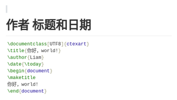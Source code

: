 <!doctype html>
<html>
<head>
<meta charset='UTF-8'><meta name='viewport' content='width=device-width initial-scale=1'>
<title>late学习</title><link href='https://fonts.loli.net/css?family=Open+Sans:400italic,700italic,700,400&subset=latin,latin-ext' rel='stylesheet' type='text/css' /><style type='text/css'>html {overflow-x: initial !important;}:root { --bg-color:#ffffff; --text-color:#333333; --select-text-bg-color:#B5D6FC; --select-text-font-color:auto; --monospace:"Lucida Console",Consolas,"Courier",monospace; }
html { font-size: 14px; background-color: var(--bg-color); color: var(--text-color); font-family: "Helvetica Neue", Helvetica, Arial, sans-serif; -webkit-font-smoothing: antialiased; }
body { margin: 0px; padding: 0px; height: auto; bottom: 0px; top: 0px; left: 0px; right: 0px; font-size: 1rem; line-height: 1.42857; overflow-x: hidden; background: inherit; tab-size: 4; }
iframe { margin: auto; }
a.url { word-break: break-all; }
a:active, a:hover { outline: 0px; }
.in-text-selection, ::selection { text-shadow: none; background: var(--select-text-bg-color); color: var(--select-text-font-color); }
#write { margin: 0px auto; height: auto; width: inherit; word-break: normal; overflow-wrap: break-word; position: relative; white-space: normal; overflow-x: visible; padding-top: 40px; }
#write.first-line-indent p { text-indent: 2em; }
#write.first-line-indent li p, #write.first-line-indent p * { text-indent: 0px; }
#write.first-line-indent li { margin-left: 2em; }
.for-image #write { padding-left: 8px; padding-right: 8px; }
body.typora-export { padding-left: 30px; padding-right: 30px; }
.typora-export .footnote-line, .typora-export li, .typora-export p { white-space: pre-wrap; }
@media screen and (max-width: 500px) {
  body.typora-export { padding-left: 0px; padding-right: 0px; }
  #write { padding-left: 20px; padding-right: 20px; }
  .CodeMirror-sizer { margin-left: 0px !important; }
  .CodeMirror-gutters { display: none !important; }
}
#write li > figure:last-child { margin-bottom: 0.5rem; }
#write ol, #write ul { position: relative; }
img { max-width: 100%; vertical-align: middle; image-orientation: from-image; }
button, input, select, textarea { color: inherit; font: inherit; }
input[type="checkbox"], input[type="radio"] { line-height: normal; padding: 0px; }
*, ::after, ::before { box-sizing: border-box; }
#write h1, #write h2, #write h3, #write h4, #write h5, #write h6, #write p, #write pre { width: inherit; }
#write h1, #write h2, #write h3, #write h4, #write h5, #write h6, #write p { position: relative; }
p { line-height: inherit; }
h1, h2, h3, h4, h5, h6 { break-after: avoid-page; break-inside: avoid; orphans: 4; }
p { orphans: 4; }
h1 { font-size: 2rem; }
h2 { font-size: 1.8rem; }
h3 { font-size: 1.6rem; }
h4 { font-size: 1.4rem; }
h5 { font-size: 1.2rem; }
h6 { font-size: 1rem; }
.md-math-block, .md-rawblock, h1, h2, h3, h4, h5, h6, p { margin-top: 1rem; margin-bottom: 1rem; }
.hidden { display: none; }
.md-blockmeta { color: rgb(204, 204, 204); font-weight: 700; font-style: italic; }
a { cursor: pointer; }
sup.md-footnote { padding: 2px 4px; background-color: rgba(238, 238, 238, 0.7); color: rgb(85, 85, 85); border-radius: 4px; cursor: pointer; }
sup.md-footnote a, sup.md-footnote a:hover { color: inherit; text-transform: inherit; text-decoration: inherit; }
#write input[type="checkbox"] { cursor: pointer; width: inherit; height: inherit; }
figure { overflow-x: auto; margin: 1.2em 0px; max-width: calc(100% + 16px); padding: 0px; }
figure > table { margin: 0px; }
tr { break-inside: avoid; break-after: auto; }
thead { display: table-header-group; }
table { border-collapse: collapse; border-spacing: 0px; width: 100%; overflow: auto; break-inside: auto; text-align: left; }
table.md-table td { min-width: 32px; }
.CodeMirror-gutters { border-right: 0px; background-color: inherit; }
.CodeMirror-linenumber { user-select: none; }
.CodeMirror { text-align: left; }
.CodeMirror-placeholder { opacity: 0.3; }
.CodeMirror pre { padding: 0px 4px; }
.CodeMirror-lines { padding: 0px; }
div.hr:focus { cursor: none; }
#write pre { white-space: pre-wrap; }
#write.fences-no-line-wrapping pre { white-space: pre; }
#write pre.ty-contain-cm { white-space: normal; }
.CodeMirror-gutters { margin-right: 4px; }
.md-fences { font-size: 0.9rem; display: block; break-inside: avoid; text-align: left; overflow: visible; white-space: pre; background: inherit; position: relative !important; }
.md-diagram-panel { width: 100%; margin-top: 10px; text-align: center; padding-top: 0px; padding-bottom: 8px; overflow-x: auto; }
#write .md-fences.mock-cm { white-space: pre-wrap; }
.md-fences.md-fences-with-lineno { padding-left: 0px; }
#write.fences-no-line-wrapping .md-fences.mock-cm { white-space: pre; overflow-x: auto; }
.md-fences.mock-cm.md-fences-with-lineno { padding-left: 8px; }
.CodeMirror-line, twitterwidget { break-inside: avoid; }
.footnotes { opacity: 0.8; font-size: 0.9rem; margin-top: 1em; margin-bottom: 1em; }
.footnotes + .footnotes { margin-top: 0px; }
.md-reset { margin: 0px; padding: 0px; border: 0px; outline: 0px; vertical-align: top; background: 0px 0px; text-decoration: none; text-shadow: none; float: none; position: static; width: auto; height: auto; white-space: nowrap; cursor: inherit; -webkit-tap-highlight-color: transparent; line-height: normal; font-weight: 400; text-align: left; box-sizing: content-box; direction: ltr; }
li div { padding-top: 0px; }
blockquote { margin: 1rem 0px; }
li .mathjax-block, li p { margin: 0.5rem 0px; }
li { margin: 0px; position: relative; }
blockquote > :last-child { margin-bottom: 0px; }
blockquote > :first-child, li > :first-child { margin-top: 0px; }
.footnotes-area { color: rgb(136, 136, 136); margin-top: 0.714rem; padding-bottom: 0.143rem; white-space: normal; }
#write .footnote-line { white-space: pre-wrap; }
@media print {
  body, html { border: 1px solid transparent; height: 99%; break-after: avoid; break-before: avoid; font-variant-ligatures: no-common-ligatures; }
  #write { margin-top: 0px; padding-top: 0px; border-color: transparent !important; }
  .typora-export * { -webkit-print-color-adjust: exact; }
  html.blink-to-pdf { font-size: 13px; }
  .typora-export #write { padding-left: 32px; padding-right: 32px; padding-bottom: 0px; break-after: avoid; }
  .typora-export #write::after { height: 0px; }
  .is-mac table { break-inside: avoid; }
}
.footnote-line { margin-top: 0.714em; font-size: 0.7em; }
a img, img a { cursor: pointer; }
pre.md-meta-block { font-size: 0.8rem; min-height: 0.8rem; white-space: pre-wrap; background: rgb(204, 204, 204); display: block; overflow-x: hidden; }
p > .md-image:only-child:not(.md-img-error) img, p > img:only-child { display: block; margin: auto; }
#write.first-line-indent p > .md-image:only-child:not(.md-img-error) img { left: -2em; position: relative; }
p > .md-image:only-child { display: inline-block; width: 100%; }
#write .MathJax_Display { margin: 0.8em 0px 0px; }
.md-math-block { width: 100%; }
.md-math-block:not(:empty)::after { display: none; }
[contenteditable="true"]:active, [contenteditable="true"]:focus, [contenteditable="false"]:active, [contenteditable="false"]:focus { outline: 0px; box-shadow: none; }
.md-task-list-item { position: relative; list-style-type: none; }
.task-list-item.md-task-list-item { padding-left: 0px; }
.md-task-list-item > input { position: absolute; top: 0px; left: 0px; margin-left: -1.2em; margin-top: calc(1em - 10px); border: none; }
.math { font-size: 1rem; }
.md-toc { min-height: 3.58rem; position: relative; font-size: 0.9rem; border-radius: 10px; }
.md-toc-content { position: relative; margin-left: 0px; }
.md-toc-content::after, .md-toc::after { display: none; }
.md-toc-item { display: block; color: rgb(65, 131, 196); }
.md-toc-item a { text-decoration: none; }
.md-toc-inner:hover { text-decoration: underline; }
.md-toc-inner { display: inline-block; cursor: pointer; }
.md-toc-h1 .md-toc-inner { margin-left: 0px; font-weight: 700; }
.md-toc-h2 .md-toc-inner { margin-left: 2em; }
.md-toc-h3 .md-toc-inner { margin-left: 4em; }
.md-toc-h4 .md-toc-inner { margin-left: 6em; }
.md-toc-h5 .md-toc-inner { margin-left: 8em; }
.md-toc-h6 .md-toc-inner { margin-left: 10em; }
@media screen and (max-width: 48em) {
  .md-toc-h3 .md-toc-inner { margin-left: 3.5em; }
  .md-toc-h4 .md-toc-inner { margin-left: 5em; }
  .md-toc-h5 .md-toc-inner { margin-left: 6.5em; }
  .md-toc-h6 .md-toc-inner { margin-left: 8em; }
}
a.md-toc-inner { font-size: inherit; font-style: inherit; font-weight: inherit; line-height: inherit; }
.footnote-line a:not(.reversefootnote) { color: inherit; }
.md-attr { display: none; }
.md-fn-count::after { content: "."; }
code, pre, samp, tt { font-family: var(--monospace); }
kbd { margin: 0px 0.1em; padding: 0.1em 0.6em; font-size: 0.8em; color: rgb(36, 39, 41); background: rgb(255, 255, 255); border: 1px solid rgb(173, 179, 185); border-radius: 3px; box-shadow: rgba(12, 13, 14, 0.2) 0px 1px 0px, rgb(255, 255, 255) 0px 0px 0px 2px inset; white-space: nowrap; vertical-align: middle; }
.md-comment { color: rgb(162, 127, 3); opacity: 0.8; font-family: var(--monospace); }
code { text-align: left; vertical-align: initial; }
a.md-print-anchor { white-space: pre !important; border-width: initial !important; border-style: none !important; border-color: initial !important; display: inline-block !important; position: absolute !important; width: 1px !important; right: 0px !important; outline: 0px !important; background: 0px 0px !important; text-decoration: initial !important; text-shadow: initial !important; }
.md-inline-math .MathJax_SVG .noError { display: none !important; }
.html-for-mac .inline-math-svg .MathJax_SVG { vertical-align: 0.2px; }
.md-math-block .MathJax_SVG_Display { text-align: center; margin: 0px; position: relative; text-indent: 0px; max-width: none; max-height: none; min-height: 0px; min-width: 100%; width: auto; overflow-y: hidden; display: block !important; }
.MathJax_SVG_Display, .md-inline-math .MathJax_SVG_Display { width: auto; margin: inherit; display: inline-block !important; }
.MathJax_SVG .MJX-monospace { font-family: var(--monospace); }
.MathJax_SVG .MJX-sans-serif { font-family: sans-serif; }
.MathJax_SVG { display: inline; font-style: normal; font-weight: 400; line-height: normal; zoom: 90%; text-indent: 0px; text-align: left; text-transform: none; letter-spacing: normal; word-spacing: normal; overflow-wrap: normal; white-space: nowrap; float: none; direction: ltr; max-width: none; max-height: none; min-width: 0px; min-height: 0px; border: 0px; padding: 0px; margin: 0px; }
.MathJax_SVG * { transition: none 0s ease 0s; }
.MathJax_SVG_Display svg { vertical-align: middle !important; margin-bottom: 0px !important; margin-top: 0px !important; }
.os-windows.monocolor-emoji .md-emoji { font-family: "Segoe UI Symbol", sans-serif; }
.md-diagram-panel > svg { max-width: 100%; }
[lang="flow"] svg, [lang="mermaid"] svg { max-width: 100%; height: auto; }
[lang="mermaid"] .node text { font-size: 1rem; }
table tr th { border-bottom: 0px; }
video { max-width: 100%; display: block; margin: 0px auto; }
iframe { max-width: 100%; width: 100%; border: none; }
.highlight td, .highlight tr { border: 0px; }
svg[id^="mermaidChart"] { line-height: 1em; }
mark { background: rgb(255, 255, 0); color: rgb(0, 0, 0); }
.md-html-inline .md-plain, .md-html-inline strong, mark .md-inline-math, mark strong { color: inherit; }
mark .md-meta { color: rgb(0, 0, 0); opacity: 0.3 !important; }


.CodeMirror { height: auto; }
.CodeMirror.cm-s-inner { background: inherit; }
.CodeMirror-scroll { overflow: auto hidden; z-index: 3; }
.CodeMirror-gutter-filler, .CodeMirror-scrollbar-filler { background-color: rgb(255, 255, 255); }
.CodeMirror-gutters { border-right: 1px solid rgb(221, 221, 221); background: inherit; white-space: nowrap; }
.CodeMirror-linenumber { padding: 0px 3px 0px 5px; text-align: right; color: rgb(153, 153, 153); }
.cm-s-inner .cm-keyword { color: rgb(119, 0, 136); }
.cm-s-inner .cm-atom, .cm-s-inner.cm-atom { color: rgb(34, 17, 153); }
.cm-s-inner .cm-number { color: rgb(17, 102, 68); }
.cm-s-inner .cm-def { color: rgb(0, 0, 255); }
.cm-s-inner .cm-variable { color: rgb(0, 0, 0); }
.cm-s-inner .cm-variable-2 { color: rgb(0, 85, 170); }
.cm-s-inner .cm-variable-3 { color: rgb(0, 136, 85); }
.cm-s-inner .cm-string { color: rgb(170, 17, 17); }
.cm-s-inner .cm-property { color: rgb(0, 0, 0); }
.cm-s-inner .cm-operator { color: rgb(152, 26, 26); }
.cm-s-inner .cm-comment, .cm-s-inner.cm-comment { color: rgb(170, 85, 0); }
.cm-s-inner .cm-string-2 { color: rgb(255, 85, 0); }
.cm-s-inner .cm-meta { color: rgb(85, 85, 85); }
.cm-s-inner .cm-qualifier { color: rgb(85, 85, 85); }
.cm-s-inner .cm-builtin { color: rgb(51, 0, 170); }
.cm-s-inner .cm-bracket { color: rgb(153, 153, 119); }
.cm-s-inner .cm-tag { color: rgb(17, 119, 0); }
.cm-s-inner .cm-attribute { color: rgb(0, 0, 204); }
.cm-s-inner .cm-header, .cm-s-inner.cm-header { color: rgb(0, 0, 255); }
.cm-s-inner .cm-quote, .cm-s-inner.cm-quote { color: rgb(0, 153, 0); }
.cm-s-inner .cm-hr, .cm-s-inner.cm-hr { color: rgb(153, 153, 153); }
.cm-s-inner .cm-link, .cm-s-inner.cm-link { color: rgb(0, 0, 204); }
.cm-negative { color: rgb(221, 68, 68); }
.cm-positive { color: rgb(34, 153, 34); }
.cm-header, .cm-strong { font-weight: 700; }
.cm-del { text-decoration: line-through; }
.cm-em { font-style: italic; }
.cm-link { text-decoration: underline; }
.cm-error { color: red; }
.cm-invalidchar { color: red; }
.cm-constant { color: rgb(38, 139, 210); }
.cm-defined { color: rgb(181, 137, 0); }
div.CodeMirror span.CodeMirror-matchingbracket { color: rgb(0, 255, 0); }
div.CodeMirror span.CodeMirror-nonmatchingbracket { color: rgb(255, 34, 34); }
.cm-s-inner .CodeMirror-activeline-background { background: inherit; }
.CodeMirror { position: relative; overflow: hidden; }
.CodeMirror-scroll { height: 100%; outline: 0px; position: relative; box-sizing: content-box; background: inherit; }
.CodeMirror-sizer { position: relative; }
.CodeMirror-gutter-filler, .CodeMirror-hscrollbar, .CodeMirror-scrollbar-filler, .CodeMirror-vscrollbar { position: absolute; z-index: 6; display: none; }
.CodeMirror-vscrollbar { right: 0px; top: 0px; overflow: hidden; }
.CodeMirror-hscrollbar { bottom: 0px; left: 0px; overflow: hidden; }
.CodeMirror-scrollbar-filler { right: 0px; bottom: 0px; }
.CodeMirror-gutter-filler { left: 0px; bottom: 0px; }
.CodeMirror-gutters { position: absolute; left: 0px; top: 0px; padding-bottom: 30px; z-index: 3; }
.CodeMirror-gutter { white-space: normal; height: 100%; box-sizing: content-box; padding-bottom: 30px; margin-bottom: -32px; display: inline-block; }
.CodeMirror-gutter-wrapper { position: absolute; z-index: 4; background: 0px 0px !important; border: none !important; }
.CodeMirror-gutter-background { position: absolute; top: 0px; bottom: 0px; z-index: 4; }
.CodeMirror-gutter-elt { position: absolute; cursor: default; z-index: 4; }
.CodeMirror-lines { cursor: text; }
.CodeMirror pre { border-radius: 0px; border-width: 0px; background: 0px 0px; font-family: inherit; font-size: inherit; margin: 0px; white-space: pre; overflow-wrap: normal; color: inherit; z-index: 2; position: relative; overflow: visible; }
.CodeMirror-wrap pre { overflow-wrap: break-word; white-space: pre-wrap; word-break: normal; }
.CodeMirror-code pre { border-right: 30px solid transparent; width: fit-content; }
.CodeMirror-wrap .CodeMirror-code pre { border-right: none; width: auto; }
.CodeMirror-linebackground { position: absolute; left: 0px; right: 0px; top: 0px; bottom: 0px; z-index: 0; }
.CodeMirror-linewidget { position: relative; z-index: 2; overflow: auto; }
.CodeMirror-wrap .CodeMirror-scroll { overflow-x: hidden; }
.CodeMirror-measure { position: absolute; width: 100%; height: 0px; overflow: hidden; visibility: hidden; }
.CodeMirror-measure pre { position: static; }
.CodeMirror div.CodeMirror-cursor { position: absolute; visibility: hidden; border-right: none; width: 0px; }
.CodeMirror div.CodeMirror-cursor { visibility: hidden; }
.CodeMirror-focused div.CodeMirror-cursor { visibility: inherit; }
.cm-searching { background: rgba(255, 255, 0, 0.4); }
@media print {
  .CodeMirror div.CodeMirror-cursor { visibility: hidden; }
}


:root {
    --side-bar-bg-color: #fafafa;
    --control-text-color: #777;
}

@include-when-export url(https://fonts.loli.net/css?family=Open+Sans:400italic,700italic,700,400&subset=latin,latin-ext);

/* open-sans-regular - latin-ext_latin */
  /* open-sans-italic - latin-ext_latin */
    /* open-sans-700 - latin-ext_latin */
    /* open-sans-700italic - latin-ext_latin */
  html {
    font-size: 16px;
}

body {
    font-family: "Open Sans","Clear Sans", "Helvetica Neue", Helvetica, Arial, sans-serif;
    color: rgb(51, 51, 51);
    line-height: 1.6;
}

#write {
    max-width: 860px;
  	margin: 0 auto;
  	padding: 30px;
    padding-bottom: 100px;
}

@media only screen and (min-width: 1400px) {
	#write {
		max-width: 1024px;
	}
}

@media only screen and (min-width: 1800px) {
	#write {
		max-width: 1200px;
	}
}

#write > ul:first-child,
#write > ol:first-child{
    margin-top: 30px;
}

a {
    color: #4183C4;
}
h1,
h2,
h3,
h4,
h5,
h6 {
    position: relative;
    margin-top: 1rem;
    margin-bottom: 1rem;
    font-weight: bold;
    line-height: 1.4;
    cursor: text;
}
h1:hover a.anchor,
h2:hover a.anchor,
h3:hover a.anchor,
h4:hover a.anchor,
h5:hover a.anchor,
h6:hover a.anchor {
    text-decoration: none;
}
h1 tt,
h1 code {
    font-size: inherit;
}
h2 tt,
h2 code {
    font-size: inherit;
}
h3 tt,
h3 code {
    font-size: inherit;
}
h4 tt,
h4 code {
    font-size: inherit;
}
h5 tt,
h5 code {
    font-size: inherit;
}
h6 tt,
h6 code {
    font-size: inherit;
}
h1 {
    padding-bottom: .3em;
    font-size: 2.25em;
    line-height: 1.2;
    border-bottom: 1px solid #eee;
}
h2 {
   padding-bottom: .3em;
    font-size: 1.75em;
    line-height: 1.225;
    border-bottom: 1px solid #eee;
}
h3 {
    font-size: 1.5em;
    line-height: 1.43;
}
h4 {
    font-size: 1.25em;
}
h5 {
    font-size: 1em;
}
h6 {
   font-size: 1em;
    color: #777;
}
p,
blockquote,
ul,
ol,
dl,
table{
    margin: 0.8em 0;
}
li>ol,
li>ul {
    margin: 0 0;
}
hr {
    height: 2px;
    padding: 0;
    margin: 16px 0;
    background-color: #e7e7e7;
    border: 0 none;
    overflow: hidden;
    box-sizing: content-box;
}

li p.first {
    display: inline-block;
}
ul,
ol {
    padding-left: 30px;
}
ul:first-child,
ol:first-child {
    margin-top: 0;
}
ul:last-child,
ol:last-child {
    margin-bottom: 0;
}
blockquote {
    border-left: 4px solid #dfe2e5;
    padding: 0 15px;
    color: #777777;
}
blockquote blockquote {
    padding-right: 0;
}
table {
    padding: 0;
    word-break: initial;
}
table tr {
    border-top: 1px solid #dfe2e5;
    margin: 0;
    padding: 0;
}
table tr:nth-child(2n),
thead {
    background-color: #f8f8f8;
}
table tr th {
    font-weight: bold;
    border: 1px solid #dfe2e5;
    border-bottom: 0;
    margin: 0;
    padding: 6px 13px;
}
table tr td {
    border: 1px solid #dfe2e5;
    margin: 0;
    padding: 6px 13px;
}
table tr th:first-child,
table tr td:first-child {
    margin-top: 0;
}
table tr th:last-child,
table tr td:last-child {
    margin-bottom: 0;
}

.CodeMirror-lines {
    padding-left: 4px;
}

.code-tooltip {
    box-shadow: 0 1px 1px 0 rgba(0,28,36,.3);
    border-top: 1px solid #eef2f2;
}

.md-fences,
code,
tt {
    border: 1px solid #e7eaed;
    background-color: #f8f8f8;
    border-radius: 3px;
    padding: 0;
    padding: 2px 4px 0px 4px;
    font-size: 0.9em;
}

code {
    background-color: #f3f4f4;
    padding: 0 2px 0 2px;
}

.md-fences {
    margin-bottom: 15px;
    margin-top: 15px;
    padding-top: 8px;
    padding-bottom: 6px;
}


.md-task-list-item > input {
  margin-left: -1.3em;
}

@media print {
    html {
        font-size: 13px;
    }
    table,
    pre {
        page-break-inside: avoid;
    }
    pre {
        word-wrap: break-word;
    }
}

.md-fences {
	background-color: #f8f8f8;
}
#write pre.md-meta-block {
	padding: 1rem;
    font-size: 85%;
    line-height: 1.45;
    background-color: #f7f7f7;
    border: 0;
    border-radius: 3px;
    color: #777777;
    margin-top: 0 !important;
}

.mathjax-block>.code-tooltip {
	bottom: .375rem;
}

.md-mathjax-midline {
    background: #fafafa;
}

#write>h3.md-focus:before{
	left: -1.5625rem;
	top: .375rem;
}
#write>h4.md-focus:before{
	left: -1.5625rem;
	top: .285714286rem;
}
#write>h5.md-focus:before{
	left: -1.5625rem;
	top: .285714286rem;
}
#write>h6.md-focus:before{
	left: -1.5625rem;
	top: .285714286rem;
}
.md-image>.md-meta {
    /*border: 1px solid #ddd;*/
    border-radius: 3px;
    padding: 2px 0px 0px 4px;
    font-size: 0.9em;
    color: inherit;
}

.md-tag {
    color: #a7a7a7;
    opacity: 1;
}

.md-toc { 
    margin-top:20px;
    padding-bottom:20px;
}

.sidebar-tabs {
    border-bottom: none;
}

#typora-quick-open {
    border: 1px solid #ddd;
    background-color: #f8f8f8;
}

#typora-quick-open-item {
    background-color: #FAFAFA;
    border-color: #FEFEFE #e5e5e5 #e5e5e5 #eee;
    border-style: solid;
    border-width: 1px;
}

/** focus mode */
.on-focus-mode blockquote {
    border-left-color: rgba(85, 85, 85, 0.12);
}

header, .context-menu, .megamenu-content, footer{
    font-family: "Segoe UI", "Arial", sans-serif;
}

.file-node-content:hover .file-node-icon,
.file-node-content:hover .file-node-open-state{
    visibility: visible;
}

.mac-seamless-mode #typora-sidebar {
    background-color: #fafafa;
    background-color: var(--side-bar-bg-color);
}

.md-lang {
    color: #b4654d;
}

.html-for-mac .context-menu {
    --item-hover-bg-color: #E6F0FE;
}

#md-notification .btn {
    border: 0;
}

.dropdown-menu .divider {
    border-color: #e5e5e5;
}

.ty-preferences .window-content {
    background-color: #fafafa;
}

.ty-preferences .nav-group-item.active {
    color: white;
    background: #999;
}


</style>
</head>
<body class='typora-export os-windows' >
<div  id='write'  class = ''><blockquote><p>&nbsp;</p></blockquote><h1><a name="作者-标题和日期" class="md-header-anchor"></a><span>作者 标题和日期</span></h1><pre spellcheck="false" class="md-fences md-end-block ty-contain-cm modeLoaded md-focus" lang="latex"><div class="CodeMirror cm-s-inner CodeMirror-wrap CodeMirror-focused" lang="latex"><div style="overflow: hidden; position: relative; width: 3px; height: 0px; top: 136.667px; left: 103.238px;"><textarea autocorrect="off" autocapitalize="off" spellcheck="false" tabindex="0" style="position: absolute; bottom: -1em; padding: 0px; width: 1000px; height: 1em; outline: none;"></textarea></div><div class="CodeMirror-scrollbar-filler" cm-not-content="true"></div><div class="CodeMirror-gutter-filler" cm-not-content="true"></div><div class="CodeMirror-scroll" tabindex="-1"><div class="CodeMirror-sizer" style="margin-left: 0px; margin-bottom: 0px; border-right-width: 0px; padding-right: 0px; padding-bottom: 0px;"><div style="position: relative; top: 0px;"><div class="CodeMirror-lines" role="presentation"><div role="presentation" style="position: relative; outline: none;"><div class="CodeMirror-measure"></div><div class="CodeMirror-measure"></div><div style="position: relative; z-index: 1;"></div><div class="CodeMirror-code" role="presentation" style=""><div class="" style="position: relative;"><pre class=" CodeMirror-line " role="presentation"><span role="presentation" style="padding-right: 0.1px;"><span class="cm-tag">\documentclass</span><span class="cm-bracket">[</span>UTF8<span class="cm-bracket">]{</span><span class="cm-atom">ctexart</span><span class="cm-bracket">}</span></span></pre></div><pre class=" CodeMirror-line " role="presentation"><span role="presentation" style="padding-right: 0.1px;"><span class="cm-tag">\title</span><span class="cm-bracket">{</span>你好，world!<span class="cm-bracket">}</span></span></pre><pre class=" CodeMirror-line " role="presentation"><span role="presentation" style="padding-right: 0.1px;"><span class="cm-tag">\author</span><span class="cm-bracket">{</span>Liam<span class="cm-bracket">}</span></span></pre><pre class=" CodeMirror-line " role="presentation"><span role="presentation" style="padding-right: 0.1px;"><span class="cm-tag">\date</span><span class="cm-bracket">{</span><span class="cm-tag">\today</span><span class="cm-bracket">}</span></span></pre><pre class=" CodeMirror-line " role="presentation"><span role="presentation" style="padding-right: 0.1px;"><span class="cm-tag">\begin</span><span class="cm-bracket">{</span><span class="cm-atom">document</span><span class="cm-bracket">}</span></span></pre><pre class=" CodeMirror-line " role="presentation"><span role="presentation" style="padding-right: 0.1px;"><span class="cm-tag">\maketitle</span></span></pre><div class="CodeMirror-activeline" style="position: relative;"><div class="CodeMirror-activeline-background CodeMirror-linebackground"></div><div class="CodeMirror-gutter-background CodeMirror-activeline-gutter" style="left: 0px; width: 0px;"></div><pre class=" CodeMirror-line " role="presentation"><span role="presentation" style="padding-right: 0.1px;">你好，world!</span></pre></div><pre class=" CodeMirror-line " role="presentation"><span role="presentation" style="padding-right: 0.1px;"><span class="cm-tag">\end</span><span class="cm-bracket">{</span><span class="cm-atom">document</span><span class="cm-bracket">}</span></span></pre></div></div></div></div></div><div style="position: absolute; height: 0px; width: 1px; border-bottom: 0px solid transparent; top: 182px;"></div><div class="CodeMirror-gutters" style="display: none; height: 182px;"></div></div></div></pre><h1><a name="章节和段落" class="md-header-anchor"></a><span>章节和段落</span></h1><p><span>\section </span></p><p><span>\subsection</span></p><p><span>\subsubsection</span></p><p><span>\paragraph</span></p><p><span>\subparagraph</span></p><h1><a name="插入目录" class="md-header-anchor"></a><span>插入目录</span></h1><p><span>在\maketitle下边加入\tableofcontents</span></p><h1><a name="插入数学公式" class="md-header-anchor"></a><span>插入数学公式</span></h1><p><span>需要加载宏包\usepackage{asmmath}</span></p><h1><a name="数学模式" class="md-header-anchor"></a><span>数学模式</span></h1><p><span>行内模式：$...$</span></p><p><span>行间模式:</span><span>\</span><span>[...</span><span>]</span></p><p><span>对公式进行编号可以用\begin{equation}命令</span></p><h1><a name="上下标" class="md-header-anchor"></a><span>上下标</span></h1><p><span>行内公式 标点应放在限定符之外，行间公式的标点应放在限定符之内</span></p><p><span>上标^</span></p><p><span>下标_</span></p><p><span>cdot表示点乘</span></p><h1><a name="根式与分式" class="md-header-anchor"></a><span>根式与分式</span></h1><p><span>根式用</span><span>\</span><span>sqrt{}表示</span></p><p><span>分式用</span><span>\</span><span>frac{}{}表示，第一个参数为分子第二个参数为分母</span></p><p><span>强制将行内转化为行间大小</span><span>\</span><span>dfrac,反之可以用\tfrac</span></p><p><span>让分式航向排版可以用xfrac包的</span><span>\</span><span>sfrac命令</span></p><p><span>排版繁分式应该用</span><span>\</span><span>cfrac命令</span></p><h1><a name="运算符" class="md-header-anchor"></a><span>运算符</span></h1><pre spellcheck="false" class="md-fences md-end-block ty-contain-cm modeLoaded" lang="latex"><div class="CodeMirror cm-s-inner CodeMirror-wrap" lang="latex"><div style="overflow: hidden; position: relative; width: 3px; height: 0px; top: 0px; left: 7.88194px;"><textarea autocorrect="off" autocapitalize="off" spellcheck="false" tabindex="0" style="position: absolute; bottom: -1em; padding: 0px; width: 1000px; height: 1em; outline: none;"></textarea></div><div class="CodeMirror-scrollbar-filler" cm-not-content="true"></div><div class="CodeMirror-gutter-filler" cm-not-content="true"></div><div class="CodeMirror-scroll" tabindex="-1"><div class="CodeMirror-sizer" style="margin-left: 0px; margin-bottom: 0px; border-right-width: 0px; padding-right: 0px; padding-bottom: 0px;"><div style="position: relative; top: 0px;"><div class="CodeMirror-lines" role="presentation"><div role="presentation" style="position: relative; outline: none;"><div class="CodeMirror-measure"><span><span>​</span>x</span></div><div class="CodeMirror-measure"></div><div style="position: relative; z-index: 1;"></div><div class="CodeMirror-code" role="presentation"><div class="CodeMirror-activeline" style="position: relative;"><div class="CodeMirror-activeline-background CodeMirror-linebackground"></div><div class="CodeMirror-gutter-background CodeMirror-activeline-gutter" style="left: 0px; width: 0px;"></div><pre class=" CodeMirror-line " role="presentation"><span role="presentation" style="padding-right: 0.1px;"><span class="cm-keyword">\[</span> <span class="cm-tag">\pm\;</span> <span class="cm-tag">\times</span> <span class="cm-tag">\;</span> <span class="cm-tag">\div\;</span> <span class="cm-tag">\cdot\;</span> <span class="cm-tag">\cap\;</span> <span class="cm-tag">\cup\;</span></span></pre></div><pre class=" CodeMirror-line " role="presentation"><span role="presentation" style="padding-right: 0.1px;"><span class="cm-tag">\geq\;</span> <span class="cm-tag">\leq\;</span> <span class="cm-tag">\neq\;</span> <span class="cm-tag">\approx</span> <span class="cm-tag">\;</span> <span class="cm-tag">\equiv</span> <span class="cm-keyword">\]</span></span></pre><pre class=" CodeMirror-line " role="presentation"><span role="presentation" style="padding-right: 0.1px;"><span cm-text="">​</span></span></pre></div></div></div></div></div><div style="position: absolute; height: 0px; width: 1px; border-bottom: 0px solid transparent; top: 68px;"></div><div class="CodeMirror-gutters" style="display: none; height: 68px;"></div></div></div></pre><p><span>连加、连乘、极限、积分等大型运算符分别用 </span><code>\sum</code><span>, </span><code>\prod</code><span>, </span><code>\lim</code><span>, </span><code>\int</code><span> 生成。他们的上下标在行内公式中被压缩，以适应行高。我们可以用 </span><code>\limits</code><span> 和 </span><code>\nolimits</code><span> 来强制显式地指定是否压缩这些上下标。例如：</span></p><pre spellcheck="false" class="md-fences md-end-block ty-contain-cm modeLoaded" lang="latex"><div class="CodeMirror cm-s-inner CodeMirror-wrap" lang="latex"><div style="overflow: hidden; position: relative; width: 3px; height: 0px; top: 0px; left: 7.9861px;"><textarea autocorrect="off" autocapitalize="off" spellcheck="false" tabindex="0" style="position: absolute; bottom: -1em; padding: 0px; width: 1000px; height: 1em; outline: none;"></textarea></div><div class="CodeMirror-scrollbar-filler" cm-not-content="true"></div><div class="CodeMirror-gutter-filler" cm-not-content="true"></div><div class="CodeMirror-scroll" tabindex="-1"><div class="CodeMirror-sizer" style="margin-left: 0px; margin-bottom: 0px; border-right-width: 0px; padding-right: 0px; padding-bottom: 0px;"><div style="position: relative; top: 0px;"><div class="CodeMirror-lines" role="presentation"><div role="presentation" style="position: relative; outline: none;"><div class="CodeMirror-measure"><pre><span>xxxxxxxxxx</span></pre></div><div class="CodeMirror-measure"></div><div style="position: relative; z-index: 1;"></div><div class="CodeMirror-code" role="presentation"><div class="CodeMirror-activeline" style="position: relative;"><div class="CodeMirror-activeline-background CodeMirror-linebackground"></div><div class="CodeMirror-gutter-background CodeMirror-activeline-gutter" style="left: 0px; width: 0px;"></div><pre class=" CodeMirror-line " role="presentation"><span role="presentation" style="padding-right: 0.1px;"><span class="cm-keyword">$</span> <span class="cm-tag">\sum_</span><span class="cm-bracket">{</span><span class="cm-variable-2">i</span>=<span class="cm-number">1</span><span class="cm-bracket">}</span><span class="cm-tag">^</span><span class="cm-variable-2">n</span> <span class="cm-variable-2">i</span><span class="cm-tag">\quad</span> <span class="cm-tag">\prod_</span><span class="cm-bracket">{</span><span class="cm-variable-2">i</span>=<span class="cm-number">1</span><span class="cm-bracket">}</span><span class="cm-tag">^</span><span class="cm-variable-2">n</span> <span class="cm-keyword">$</span></span></pre></div><pre class=" CodeMirror-line " role="presentation"><span role="presentation" style="padding-right: 0.1px;"><span class="cm-keyword">$</span> <span class="cm-tag">\sum\limits</span> <span class="cm-tag">_</span><span class="cm-bracket">{</span><span class="cm-variable-2">i</span>=<span class="cm-number">1</span><span class="cm-bracket">}</span><span class="cm-tag">^</span><span class="cm-variable-2">n</span> <span class="cm-variable-2">i</span><span class="cm-tag">\quad</span> <span class="cm-tag">\prod\limits</span> <span class="cm-tag">_</span><span class="cm-bracket">{</span><span class="cm-variable-2">i</span>=<span class="cm-number">1</span><span class="cm-bracket">}</span><span class="cm-tag">^</span><span class="cm-variable-2">n</span> <span class="cm-keyword">$</span></span></pre><pre class=" CodeMirror-line " role="presentation"><span role="presentation" style="padding-right: 0.1px;"><span class="cm-keyword">\[</span> <span class="cm-tag">\lim_</span><span class="cm-bracket">{</span><span class="cm-variable-2">x</span><span class="cm-tag">\to</span><span class="cm-number">0</span><span class="cm-bracket">}</span><span class="cm-variable-2">x</span><span class="cm-tag">^</span><span class="cm-number">2</span> <span class="cm-tag">\quad</span> <span class="cm-tag">\int_</span><span class="cm-variable-2">a</span><span class="cm-tag">^</span><span class="cm-variable-2">b</span> <span class="cm-variable-2">x</span><span class="cm-tag">^</span><span class="cm-number">2</span> <span class="cm-variable-2">dx</span> <span class="cm-keyword">\]</span></span></pre><pre class=" CodeMirror-line " role="presentation"><span role="presentation" style="padding-right: 0.1px;"><span class="cm-keyword">\[</span> <span class="cm-tag">\lim\nolimits</span> <span class="cm-tag">_</span><span class="cm-bracket">{</span><span class="cm-variable-2">x</span><span class="cm-tag">\to</span><span class="cm-number">0</span><span class="cm-bracket">}</span><span class="cm-variable-2">x</span><span class="cm-tag">^</span><span class="cm-number">2</span><span class="cm-tag">\quad</span> <span class="cm-tag">\int\nolimits_</span><span class="cm-variable-2">a</span><span class="cm-tag">^</span><span class="cm-variable-2">b</span> <span class="cm-variable-2">x</span><span class="cm-tag">^</span><span class="cm-number">2</span> <span class="cm-variable-2">dx</span> <span class="cm-keyword">\]</span></span></pre></div></div></div></div></div><div style="position: absolute; height: 0px; width: 1px; border-bottom: 0px solid transparent; top: 91px;"></div><div class="CodeMirror-gutters" style="display: none; height: 91px;"></div></div></div></pre><p><span>多重积分可以使用 </span><code>\iint</code><span>, </span><code>\iiint</code><span>, </span><code>\iiiint</code><span>, </span><code>\idotsint</code><span> 等命令输入。</span></p><pre spellcheck="false" class="md-fences md-end-block ty-contain-cm modeLoaded" lang="latex"><div class="CodeMirror cm-s-inner CodeMirror-wrap" lang="latex"><div style="overflow: hidden; position: relative; width: 3px; height: 0px; top: 0px; left: 7.88194px;"><textarea autocorrect="off" autocapitalize="off" spellcheck="false" tabindex="0" style="position: absolute; bottom: -1em; padding: 0px; width: 1000px; height: 1em; outline: none;"></textarea></div><div class="CodeMirror-scrollbar-filler" cm-not-content="true"></div><div class="CodeMirror-gutter-filler" cm-not-content="true"></div><div class="CodeMirror-scroll" tabindex="-1"><div class="CodeMirror-sizer" style="margin-left: 0px; margin-bottom: 0px; border-right-width: 0px; padding-right: 0px; padding-bottom: 0px;"><div style="position: relative; top: 0px;"><div class="CodeMirror-lines" role="presentation"><div role="presentation" style="position: relative; outline: none;"><div class="CodeMirror-measure"><pre><span>xxxxxxxxxx</span></pre></div><div class="CodeMirror-measure"></div><div style="position: relative; z-index: 1;"></div><div class="CodeMirror-code" role="presentation"><div class="CodeMirror-activeline" style="position: relative;"><div class="CodeMirror-activeline-background CodeMirror-linebackground"></div><div class="CodeMirror-gutter-background CodeMirror-activeline-gutter" style="left: 0px; width: 0px;"></div><pre class=" CodeMirror-line " role="presentation"><span role="presentation" style="padding-right: 0.1px;"><span class="cm-keyword">\[</span> <span class="cm-tag">\iint\quad</span> <span class="cm-tag">\iiint\quad</span> <span class="cm-tag">\iiiint\quad</span> <span class="cm-tag">\idotsint</span> <span class="cm-keyword">\]</span></span></pre></div></div></div></div></div></div><div style="position: absolute; height: 0px; width: 1px; border-bottom: 0px solid transparent; top: 23px;"></div><div class="CodeMirror-gutters" style="display: none; height: 23px;"></div></div></div></pre><h1><a name="定界符" class="md-header-anchor"></a><span>定界符</span></h1><p><span>太乱了，不学了，下一个</span></p><h1><a name="省略号" class="md-header-anchor"></a><span>省略号</span></h1><p><span>省略号用 </span><code>\dots</code><span>, </span><code>\cdots</code><span>, </span><code>\vdots</code><span>, </span><code>\ddots</code><span> 等命令表示。</span><code>\dots</code><span> 和 </span><code>\cdots</code><span> 的纵向位置不同，前者一般用于有下标的序列。</span></p><pre spellcheck="false" class="md-fences md-end-block ty-contain-cm modeLoaded" lang="latex"><div class="CodeMirror cm-s-inner CodeMirror-wrap" lang="latex"><div style="overflow: hidden; position: relative; width: 3px; height: 0px; top: 0px; left: 7.88194px;"><textarea autocorrect="off" autocapitalize="off" spellcheck="false" tabindex="0" style="position: absolute; bottom: -1em; padding: 0px; width: 1000px; height: 1em; outline: none;"></textarea></div><div class="CodeMirror-scrollbar-filler" cm-not-content="true"></div><div class="CodeMirror-gutter-filler" cm-not-content="true"></div><div class="CodeMirror-scroll" tabindex="-1"><div class="CodeMirror-sizer" style="margin-left: 0px; margin-bottom: 0px; border-right-width: 0px; padding-right: 0px; padding-bottom: 0px;"><div style="position: relative; top: 0px;"><div class="CodeMirror-lines" role="presentation"><div role="presentation" style="position: relative; outline: none;"><div class="CodeMirror-measure"><pre><span>xxxxxxxxxx</span></pre></div><div class="CodeMirror-measure"></div><div style="position: relative; z-index: 1;"></div><div class="CodeMirror-code" role="presentation"><div class="CodeMirror-activeline" style="position: relative;"><div class="CodeMirror-activeline-background CodeMirror-linebackground"></div><div class="CodeMirror-gutter-background CodeMirror-activeline-gutter" style="left: 0px; width: 0px;"></div><pre class=" CodeMirror-line " role="presentation"><span role="presentation" style="padding-right: 0.1px;"><span class="cm-keyword">\[</span> <span class="cm-variable-2">x</span><span class="cm-tag">_</span><span class="cm-number">1</span>,<span class="cm-variable-2">x</span><span class="cm-tag">_</span><span class="cm-number">2</span>,<span class="cm-tag">\dots</span> ,<span class="cm-variable-2">x</span><span class="cm-tag">_</span><span class="cm-variable-2">n</span><span class="cm-tag">\quad</span> <span class="cm-number">1</span>,<span class="cm-number">2</span>,<span class="cm-tag">\cdots</span> ,<span class="cm-variable-2">n</span><span class="cm-tag">\quad</span></span></pre></div><pre class=" CodeMirror-line " role="presentation"><span role="presentation" style="padding-right: 0.1px;"><span class="cm-tag">\vdots\quad</span> <span class="cm-tag">\ddots</span> <span class="cm-keyword">\]</span></span></pre></div></div></div></div></div><div style="position: absolute; height: 0px; width: 1px; border-bottom: 0px solid transparent; top: 46px;"></div><div class="CodeMirror-gutters" style="display: none; height: 46px;"></div></div></div></pre><h1><a name="矩阵" class="md-header-anchor"></a><span>矩阵</span></h1><p><code>amsmath</code><span> 的 </span><code>pmatrix</code><span>, </span><code>bmatrix</code><span>, </span><code>Bmatrix</code><span>, </span><code>vmatrix</code><span>, </span><code>Vmatrix</code><span> 等环境可以在矩阵两边加上各种分隔符。</span></p><pre spellcheck="false" class="md-fences md-end-block ty-contain-cm modeLoaded" lang="latex"><div class="CodeMirror cm-s-inner CodeMirror-wrap" lang="latex"><div style="overflow: hidden; position: relative; width: 3px; height: 0px; top: 0px; left: 7.88194px;"><textarea autocorrect="off" autocapitalize="off" spellcheck="false" tabindex="0" style="position: absolute; bottom: -1em; padding: 0px; width: 1000px; height: 1em; outline: none;"></textarea></div><div class="CodeMirror-scrollbar-filler" cm-not-content="true"></div><div class="CodeMirror-gutter-filler" cm-not-content="true"></div><div class="CodeMirror-scroll" tabindex="-1"><div class="CodeMirror-sizer" style="margin-left: 0px; margin-bottom: 0px; border-right-width: 0px; padding-right: 0px; padding-bottom: 0px;"><div style="position: relative; top: 0px;"><div class="CodeMirror-lines" role="presentation"><div role="presentation" style="position: relative; outline: none;"><div class="CodeMirror-measure"><pre><span>xxxxxxxxxx</span></pre></div><div class="CodeMirror-measure"></div><div style="position: relative; z-index: 1;"></div><div class="CodeMirror-code" role="presentation" style=""><div class="CodeMirror-activeline" style="position: relative;"><div class="CodeMirror-activeline-background CodeMirror-linebackground"></div><div class="CodeMirror-gutter-background CodeMirror-activeline-gutter" style="left: 0px; width: 0px;"></div><pre class=" CodeMirror-line " role="presentation"><span role="presentation" style="padding-right: 0.1px;"><span class="cm-keyword">\[</span> <span class="cm-tag">\begin</span><span class="cm-bracket">{</span><span class="cm-variable-2">pmatrix</span><span class="cm-bracket">}</span> <span class="cm-variable-2">a</span><span class="cm-tag">&amp;</span><span class="cm-variable-2">b</span><span class="cm-error">\</span><span class="cm-tag">\c&amp;</span><span class="cm-variable-2">d</span> <span class="cm-tag">\end</span><span class="cm-bracket">{</span><span class="cm-variable-2">pmatrix</span><span class="cm-bracket">}</span> <span class="cm-tag">\quad</span></span></pre></div><pre class=" CodeMirror-line " role="presentation"><span role="presentation" style="padding-right: 0.1px;"><span class="cm-tag">\begin</span><span class="cm-bracket">{</span><span class="cm-variable-2">bmatrix</span><span class="cm-bracket">}</span> <span class="cm-variable-2">a</span><span class="cm-tag">&amp;</span><span class="cm-variable-2">b</span><span class="cm-error">\</span><span class="cm-tag">\c&amp;</span><span class="cm-variable-2">d</span> <span class="cm-tag">\end</span><span class="cm-bracket">{</span><span class="cm-variable-2">bmatrix</span><span class="cm-bracket">}</span> <span class="cm-tag">\quad</span></span></pre><pre class=" CodeMirror-line " role="presentation"><span role="presentation" style="padding-right: 0.1px;"><span class="cm-tag">\begin</span><span class="cm-bracket">{</span><span class="cm-variable-2">Bmatrix</span><span class="cm-bracket">}</span> <span class="cm-variable-2">a</span><span class="cm-tag">&amp;</span><span class="cm-variable-2">b</span><span class="cm-error">\</span><span class="cm-tag">\c&amp;</span><span class="cm-variable-2">d</span> <span class="cm-tag">\end</span><span class="cm-bracket">{</span><span class="cm-variable-2">Bmatrix</span><span class="cm-bracket">}</span> <span class="cm-tag">\quad</span></span></pre><pre class=" CodeMirror-line " role="presentation"><span role="presentation" style="padding-right: 0.1px;"><span class="cm-tag">\begin</span><span class="cm-bracket">{</span><span class="cm-variable-2">vmatrix</span><span class="cm-bracket">}</span> <span class="cm-variable-2">a</span><span class="cm-tag">&amp;</span><span class="cm-variable-2">b</span><span class="cm-error">\</span><span class="cm-tag">\c&amp;</span><span class="cm-variable-2">d</span> <span class="cm-tag">\end</span><span class="cm-bracket">{</span><span class="cm-variable-2">vmatrix</span><span class="cm-bracket">}</span> <span class="cm-tag">\quad</span></span></pre><pre class=" CodeMirror-line " role="presentation"><span role="presentation" style="padding-right: 0.1px;"><span class="cm-tag">\begin</span><span class="cm-bracket">{</span><span class="cm-variable-2">Vmatrix</span><span class="cm-bracket">}</span> <span class="cm-variable-2">a</span><span class="cm-tag">&amp;</span><span class="cm-variable-2">b</span><span class="cm-error">\</span><span class="cm-tag">\c&amp;</span><span class="cm-variable-2">d</span> <span class="cm-tag">\end</span><span class="cm-bracket">{</span><span class="cm-variable-2">Vmatrix</span><span class="cm-bracket">}</span> <span class="cm-keyword">\]</span></span></pre></div></div></div></div></div><div style="position: absolute; height: 0px; width: 1px; border-bottom: 0px solid transparent; top: 114px;"></div><div class="CodeMirror-gutters" style="display: none; height: 114px;"></div></div></div></pre><p><span>使用 </span><code>smallmatrix</code><span> 环境，可以生成行内公式的小矩阵</span></p><pre spellcheck="false" class="md-fences md-end-block ty-contain-cm modeLoaded" lang="latex"><div class="CodeMirror cm-s-inner CodeMirror-wrap" lang="latex"><div style="overflow: hidden; position: relative; width: 3px; height: 0px; top: 0px; left: 7.9861px;"><textarea autocorrect="off" autocapitalize="off" spellcheck="false" tabindex="0" style="position: absolute; bottom: -1em; padding: 0px; width: 1000px; height: 1em; outline: none;"></textarea></div><div class="CodeMirror-scrollbar-filler" cm-not-content="true"></div><div class="CodeMirror-gutter-filler" cm-not-content="true"></div><div class="CodeMirror-scroll" tabindex="-1"><div class="CodeMirror-sizer" style="margin-left: 0px; margin-bottom: 0px; border-right-width: 0px; padding-right: 0px; padding-bottom: 0px;"><div style="position: relative; top: 0px;"><div class="CodeMirror-lines" role="presentation"><div role="presentation" style="position: relative; outline: none;"><div class="CodeMirror-measure"><pre><span>xxxxxxxxxx</span></pre></div><div class="CodeMirror-measure"></div><div style="position: relative; z-index: 1;"></div><div class="CodeMirror-code" role="presentation"><div class="CodeMirror-activeline" style="position: relative;"><div class="CodeMirror-activeline-background CodeMirror-linebackground"></div><div class="CodeMirror-gutter-background CodeMirror-activeline-gutter" style="left: 0px; width: 0px;"></div><pre class=" CodeMirror-line " role="presentation"><span role="presentation" style="padding-right: 0.1px;"> <span class="cm-keyword">$</span> <span class="cm-bracket">(</span> <span class="cm-tag">\begin</span><span class="cm-bracket">{</span><span class="cm-variable-2">smallmatrix</span><span class="cm-bracket">}</span> <span class="cm-variable-2">a</span><span class="cm-tag">&amp;</span><span class="cm-variable-2">b</span><span class="cm-error">\</span><span class="cm-tag">\c&amp;</span><span class="cm-variable-2">d</span> <span class="cm-tag">\end</span><span class="cm-bracket">{</span><span class="cm-variable-2">smallmatrix</span><span class="cm-bracket">}</span> <span class="cm-bracket">)</span> <span class="cm-keyword">$</span></span></pre></div></div></div></div></div></div><div style="position: absolute; height: 0px; width: 1px; border-bottom: 0px solid transparent; top: 23px;"></div><div class="CodeMirror-gutters" style="display: none; height: 23px;"></div></div></div></pre><h1><a name="多行公式" class="md-header-anchor"></a><span>多行公式</span></h1><h2><a name="长公式" class="md-header-anchor"></a><span>长公式</span></h2><h3><a name="不对齐" class="md-header-anchor"></a><span>不对齐</span></h3><p><span>使用multline环境</span></p><h3><a name="对齐等号对齐" class="md-header-anchor"></a><span>对齐(等号对齐)</span></h3><p><span>aligned：尤其注意{}&amp;的存在</span></p><pre spellcheck="false" class="md-fences md-end-block ty-contain-cm modeLoaded" lang="latex"><div class="CodeMirror cm-s-inner CodeMirror-wrap" lang="latex"><div style="overflow: hidden; position: relative; width: 3px; height: 0px; top: 0px; left: 7.88194px;"><textarea autocorrect="off" autocapitalize="off" spellcheck="false" tabindex="0" style="position: absolute; bottom: -1em; padding: 0px; width: 1000px; height: 1em; outline: none;"></textarea></div><div class="CodeMirror-scrollbar-filler" cm-not-content="true"></div><div class="CodeMirror-gutter-filler" cm-not-content="true"></div><div class="CodeMirror-scroll" tabindex="-1"><div class="CodeMirror-sizer" style="margin-left: 0px; margin-bottom: 0px; border-right-width: 0px; padding-right: 0px; padding-bottom: 0px;"><div style="position: relative; top: 0px;"><div class="CodeMirror-lines" role="presentation"><div role="presentation" style="position: relative; outline: none;"><div class="CodeMirror-measure"><pre><span>xxxxxxxxxx</span></pre></div><div class="CodeMirror-measure"></div><div style="position: relative; z-index: 1;"></div><div class="CodeMirror-code" role="presentation"><div class="CodeMirror-activeline" style="position: relative;"><div class="CodeMirror-activeline-background CodeMirror-linebackground"></div><div class="CodeMirror-gutter-background CodeMirror-activeline-gutter" style="left: 0px; width: 0px;"></div><pre class=" CodeMirror-line " role="presentation"><span role="presentation" style="padding-right: 0.1px;"><span class="cm-keyword">\[</span><span class="cm-tag">\begin</span><span class="cm-bracket">{</span><span class="cm-variable-2">aligned</span><span class="cm-bracket">}</span></span></pre></div><pre class=" CodeMirror-line " role="presentation"><span role="presentation" style="padding-right: 0.1px;"><span class="cm-variable-2">x</span> =<span class="cm-bracket">{}</span><span class="cm-tag">&amp;</span> <span class="cm-variable-2">a</span>+<span class="cm-variable-2">b</span>+<span class="cm-variable-2">c</span>+<span class="cm-bracket">{}</span> <span class="cm-error">\\</span></span></pre><pre class=" CodeMirror-line " role="presentation"><span role="presentation" style="padding-right: 0.1px;"><span class="cm-tag">&amp;</span><span class="cm-variable-2">d</span>+<span class="cm-variable-2">e</span>+<span class="cm-variable-2">f</span>+<span class="cm-variable-2">g</span></span></pre><pre class=" CodeMirror-line " role="presentation"><span role="presentation" style="padding-right: 0.1px;"><span class="cm-tag">\end</span><span class="cm-bracket">{</span><span class="cm-variable-2">aligned</span><span class="cm-bracket">}</span><span class="cm-keyword">\]</span></span></pre></div></div></div></div></div><div style="position: absolute; height: 0px; width: 1px; border-bottom: 0px solid transparent; top: 91px;"></div><div class="CodeMirror-gutters" style="display: none; height: 91px;"></div></div></div></pre><h1><a name="公式组" class="md-header-anchor"></a><span>公式组</span></h1><p><span>无需对其的公式组可以使用gather环境需要对齐的可以用align</span></p><p><span>注意：align的表达式x &amp;= y+z 中等号前边有一个&amp;</span></p><p><span>而gather不需要</span></p><h1><a name="分段函数" class="md-header-anchor"></a><span>分段函数</span></h1><p><span>分段函数可以用cases次环境来实现，它必须包含在数学环境之内</span></p><p><span>\leq 0 表示小于等于0</span></p><h1><a name="辅助工具" class="md-header-anchor"></a><span>辅助工具</span></h1><p><a href='http://detexify.kirelabs.org/classify.html' target='_blank' class='url'>http://detexify.kirelabs.org/classify.html</a><span>（绘制单个数学符号并返回latex代码</span><a href='https://mathpix.com/' target='_blank' class='url'>https://mathpix.com/</a><span> （可以截图返回latex代码）</span></p><h1><a name="插入图片和表格" class="md-header-anchor"></a><span>插入图片和表格</span></h1><h2><a name="图片" class="md-header-anchor"></a><span>图片</span></h2><p><span>用graphicx宏包提供的</span><span>\</span><span>includegraphics</span></p><pre spellcheck="false" class="md-fences md-end-block ty-contain-cm modeLoaded" lang="latex"><div class="CodeMirror cm-s-inner CodeMirror-wrap" lang="latex"><div style="overflow: hidden; position: relative; width: 3px; height: 0px; top: 0px; left: 7.88194px;"><textarea autocorrect="off" autocapitalize="off" spellcheck="false" tabindex="0" style="position: absolute; bottom: -1em; padding: 0px; width: 1000px; height: 1em; outline: none;"></textarea></div><div class="CodeMirror-scrollbar-filler" cm-not-content="true"></div><div class="CodeMirror-gutter-filler" cm-not-content="true"></div><div class="CodeMirror-scroll" tabindex="-1"><div class="CodeMirror-sizer" style="margin-left: 0px; margin-bottom: 0px; border-right-width: 0px; padding-right: 0px; padding-bottom: 0px;"><div style="position: relative; top: 0px;"><div class="CodeMirror-lines" role="presentation"><div role="presentation" style="position: relative; outline: none;"><div class="CodeMirror-measure"><pre><span>xxxxxxxxxx</span></pre></div><div class="CodeMirror-measure"></div><div style="position: relative; z-index: 1;"></div><div class="CodeMirror-code" role="presentation"><div class="CodeMirror-activeline" style="position: relative;"><div class="CodeMirror-activeline-background CodeMirror-linebackground"></div><div class="CodeMirror-gutter-background CodeMirror-activeline-gutter" style="left: 0px; width: 0px;"></div><pre class=" CodeMirror-line " role="presentation"><span role="presentation" style="padding-right: 0.1px;"><span class="cm-tag">\includegraphics</span><span class="cm-bracket">[</span>width = .8<span class="cm-tag">\textwidth</span><span class="cm-bracket">]{</span>a.jpg<span class="cm-bracket">}</span></span></pre></div></div></div></div></div></div><div style="position: absolute; height: 0px; width: 1px; border-bottom: 0px solid transparent; top: 23px;"></div><div class="CodeMirror-gutters" style="display: none; height: 23px;"></div></div></div></pre><h2><a name="表格" class="md-header-anchor"></a><span>表格</span></h2><p><span>tabular </span></p><p><span>\</span><span>hline表示横线   列格式中用|表示竖线：&amp;用来分列，</span><span>\</span><span>\表示换行居左居中居右分别用 l,c,r表示</span></p><h1><a name="浮动体" class="md-header-anchor"></a><span>浮动体</span></h1><p><span>figure和table环境可以自动完成这样的任务叫做浮动体，下边以figure为例</span></p><p><span>htbp here top bottom fioat page</span></p><p><span>\</span><span>centering表示居中 </span><span>\</span><span>命令设置插图标题 \label应该放在标题命令之后</span></p><h1><a name="版面设置" class="md-header-anchor"></a><span>版面设置</span></h1><h2><a name="页边距" class="md-header-anchor"></a><span>页边距</span></h2><p><span>使用geometry宏包</span></p><pre spellcheck="false" class="md-fences md-end-block ty-contain-cm modeLoaded" lang="latex"><div class="CodeMirror cm-s-inner CodeMirror-wrap" lang="latex"><div style="overflow: hidden; position: relative; width: 3px; height: 0px; top: 0px; left: 7.88194px;"><textarea autocorrect="off" autocapitalize="off" spellcheck="false" tabindex="0" style="position: absolute; bottom: -1em; padding: 0px; width: 1000px; height: 1em; outline: none;"></textarea></div><div class="CodeMirror-scrollbar-filler" cm-not-content="true"></div><div class="CodeMirror-gutter-filler" cm-not-content="true"></div><div class="CodeMirror-scroll" tabindex="-1"><div class="CodeMirror-sizer" style="margin-left: 0px; margin-bottom: 0px; border-right-width: 0px; padding-right: 0px; padding-bottom: 0px;"><div style="position: relative; top: 0px;"><div class="CodeMirror-lines" role="presentation"><div role="presentation" style="position: relative; outline: none;"><div class="CodeMirror-measure"><pre><span>xxxxxxxxxx</span></pre></div><div class="CodeMirror-measure"></div><div style="position: relative; z-index: 1;"></div><div class="CodeMirror-code" role="presentation"><div class="CodeMirror-activeline" style="position: relative;"><div class="CodeMirror-activeline-background CodeMirror-linebackground"></div><div class="CodeMirror-gutter-background CodeMirror-activeline-gutter" style="left: 0px; width: 0px;"></div><pre class=" CodeMirror-line " role="presentation"><span role="presentation" style="padding-right: 0.1px;"><span class="cm-tag">\usepackage</span><span class="cm-bracket">{</span><span class="cm-atom">geometry</span><span class="cm-bracket">}</span></span></pre></div><pre class=" CodeMirror-line " role="presentation"><span role="presentation" style="padding-right: 0.1px;"><span class="cm-tag">\geometry</span><span class="cm-bracket">{</span>papersize=<span class="cm-bracket">{</span><span class="cm-atom">20cm</span>,15cm<span class="cm-bracket">}}</span></span></pre><pre class=" CodeMirror-line " role="presentation"><span role="presentation" style="padding-right: 0.1px;"><span class="cm-tag">\geometry</span><span class="cm-bracket">{</span>left=1cm,right=2cm,top=3cm,bottom=4cm<span class="cm-bracket">}</span></span></pre></div></div></div></div></div><div style="position: absolute; height: 0px; width: 1px; border-bottom: 0px solid transparent; top: 68px;"></div><div class="CodeMirror-gutters" style="display: none; height: 68px;"></div></div></div></pre><h2><a name="页眉页脚" class="md-header-anchor"></a><span>页眉页脚</span></h2><p><span>fancyhdr</span></p><p><span>我希望，在页眉左边写上我的名字，中间写上今天的日期，右边写上我的电话；页脚的正中写上页码；页眉和正文之间有一道宽为 0.4pt 的横线分割，可以在导言区加上如下几行：</span></p><pre spellcheck="false" class="md-fences md-end-block ty-contain-cm modeLoaded" lang="latex"><div class="CodeMirror cm-s-inner CodeMirror-wrap" lang="latex"><div style="overflow: hidden; position: relative; width: 3px; height: 0px; top: 0px; left: 7.88194px;"><textarea autocorrect="off" autocapitalize="off" spellcheck="false" tabindex="0" style="position: absolute; bottom: -1em; padding: 0px; width: 1000px; height: 1em; outline: none;"></textarea></div><div class="CodeMirror-scrollbar-filler" cm-not-content="true"></div><div class="CodeMirror-gutter-filler" cm-not-content="true"></div><div class="CodeMirror-scroll" tabindex="-1"><div class="CodeMirror-sizer" style="margin-left: 0px; margin-bottom: 0px; border-right-width: 0px; padding-right: 0px; padding-bottom: 0px;"><div style="position: relative; top: 0px;"><div class="CodeMirror-lines" role="presentation"><div role="presentation" style="position: relative; outline: none;"><div class="CodeMirror-measure"><pre><span>xxxxxxxxxx</span></pre></div><div class="CodeMirror-measure"></div><div style="position: relative; z-index: 1;"></div><div class="CodeMirror-code" role="presentation" style=""><div class="CodeMirror-activeline" style="position: relative;"><div class="CodeMirror-activeline-background CodeMirror-linebackground"></div><div class="CodeMirror-gutter-background CodeMirror-activeline-gutter" style="left: 0px; width: 0px;"></div><pre class=" CodeMirror-line " role="presentation"><span role="presentation" style="padding-right: 0.1px;"><span class="cm-tag">\usepackage</span><span class="cm-bracket">{</span><span class="cm-atom">fancyhdr</span><span class="cm-bracket">}</span></span></pre></div><pre class=" CodeMirror-line " role="presentation"><span role="presentation" style="padding-right: 0.1px;"><span class="cm-tag">\pagestyle</span><span class="cm-bracket">{</span>fancy<span class="cm-bracket">}</span></span></pre><pre class=" CodeMirror-line " role="presentation"><span role="presentation" style="padding-right: 0.1px;"><span class="cm-tag">\lhead</span><span class="cm-bracket">{</span><span class="cm-tag">\author</span><span class="cm-bracket">}</span></span></pre><pre class=" CodeMirror-line " role="presentation"><span role="presentation" style="padding-right: 0.1px;"><span class="cm-tag">\chead</span><span class="cm-bracket">{</span><span class="cm-tag">\date</span><span class="cm-bracket">}</span></span></pre><pre class=" CodeMirror-line " role="presentation"><span role="presentation" style="padding-right: 0.1px;"><span class="cm-tag">\rhead</span><span class="cm-bracket">{</span><span class="cm-atom">152xxxxxxxx</span><span class="cm-bracket">}</span></span></pre><pre class=" CodeMirror-line " role="presentation"><span role="presentation" style="padding-right: 0.1px;"><span class="cm-tag">\lfoot</span><span class="cm-bracket">{}</span></span></pre><pre class=" CodeMirror-line " role="presentation"><span role="presentation" style="padding-right: 0.1px;"><span class="cm-tag">\cfoot</span><span class="cm-bracket">{</span><span class="cm-tag">\thepage</span><span class="cm-bracket">}</span></span></pre><pre class=" CodeMirror-line " role="presentation"><span role="presentation" style="padding-right: 0.1px;"><span class="cm-tag">\rfoot</span><span class="cm-bracket">{}</span></span></pre><pre class=" CodeMirror-line " role="presentation"><span role="presentation" style="padding-right: 0.1px;"><span class="cm-tag">\renewcommand</span><span class="cm-bracket">{</span><span class="cm-tag">\headrulewidth</span><span class="cm-bracket">}{</span><span class="cm-atom">0.4pt</span><span class="cm-bracket">}</span></span></pre><pre class=" CodeMirror-line " role="presentation"><span role="presentation" style="padding-right: 0.1px;"><span class="cm-tag">\renewcommand</span><span class="cm-bracket">{</span><span class="cm-tag">\headwidth</span><span class="cm-bracket">}{</span><span class="cm-tag">\textwidth</span><span class="cm-bracket">}</span></span></pre><pre class=" CodeMirror-line " role="presentation"><span role="presentation" style="padding-right: 0.1px;"><span class="cm-tag">\renewcommand</span><span class="cm-bracket">{</span><span class="cm-tag">\footrulewidth</span><span class="cm-bracket">}{</span><span class="cm-atom">0pt</span><span class="cm-bracket">}</span></span></pre></div></div></div></div></div><div style="position: absolute; height: 0px; width: 1px; border-bottom: 0px solid transparent; top: 251px;"></div><div class="CodeMirror-gutters" style="display: none; height: 251px;"></div></div></div></pre><h2><a name="行间距" class="md-header-anchor"></a><span>行间距</span></h2><p><span>setspace（该宏包暂不可用）</span></p><p>&nbsp;</p></div>
</body>
</html>

